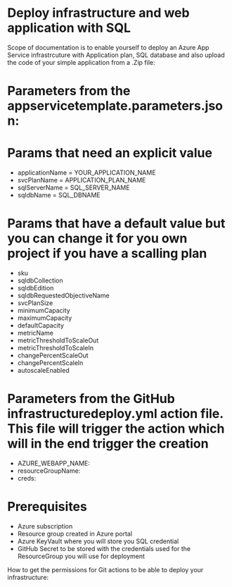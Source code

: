 # Deploy infrastructure and web application with SQL

Scope of documentation is to enable yourself to deploy an Azure App Service infrastrcuture with Application plan, SQL database and also upload the code of your simple application from a .Zip file:

# Parameters from the **appservicetemplate.parameters.json**:
# Params that need an explicit value
- applicationName = YOUR_APPLICATION_NAME
- svcPlanName = APPLICATION_PLAN_NAME
- sqlServerName = SQL_SERVER_NAME
- sqldbName = SQL_DBNAME
# Params that have a default value but you can change it for you own project if you have a scalling plan
- sku
- sqldbCollection
- sqldbEdition
- sqldbRequestedObjectiveName
- svcPlanSize
- minimumCapacity
- maximumCapacity
- defaultCapacity
- metricName
- metricThresholdToScaleOut
- metricThresholdToScaleIn
- changePercentScaleOut
- changePercentScaleIn
- autoscaleEnabled

# Parameters from the GitHub infrastructuredeploy.yml action file. This file will trigger the action which will in the end trigger the creation
- AZURE_WEBAPP_NAME:
- resourceGroupName:
- creds:

# Prerequisites 
- Azure subscription
- Resource group created in Azure portal
- Azure KeyVault where you will store you SQL credential
- GitHub Secret to be stored with the credentials used for the ResourceGroup you will use for deployment

How to get the permissions for Git actions to be able to deploy your infrastructure:
